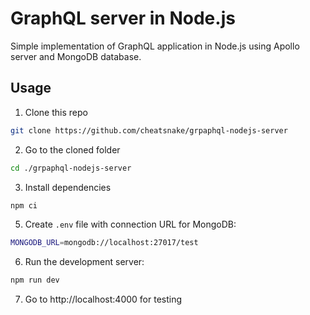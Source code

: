 # GraphQL server in Node.js

Simple implementation of GraphQL application in Node.js using Apollo server and MongoDB database.

## Usage

1. Clone this repo

```bash
git clone https://github.com/cheatsnake/grpaphql-nodejs-server
```

2. Go to the cloned folder

```bash
cd ./grpaphql-nodejs-server
```

3. Install dependencies

```bash
npm ci
```

5. Create `.env` file with connection URL for MongoDB:

```bash
MONGODB_URL=mongodb://localhost:27017/test
```

6. Run the development server:

```bash
npm run dev
```

7. Go to http://localhost:4000 for testing
